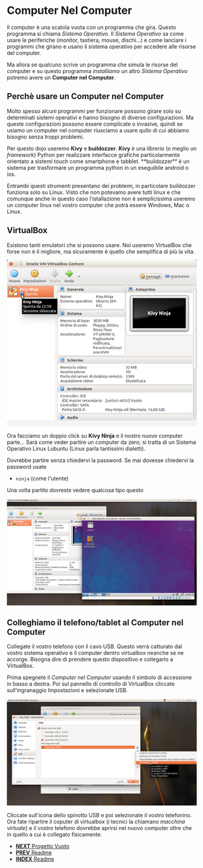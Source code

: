 # Computer Nel Computer

Il computer è una scatola vuota con un programma che gira. Questo programma si chiama *Sistema Operativo*. Il 
*Sistema Operativo* sa come usare le periferiche (monitor, tastiera, mouse, dischi...) e come lanciare i programmi
che girano e usano il sistema operativo per accedere alle risorse del computer.

Ma allora se qualcuno scrive un programma che simula le risorse del computer e su questo programma *installiamo*
un altro *Sistema Operativo* potremo avere un **Computer nel Computer**.

## Perchè usare un Computer nel Computer

Molto spesso alcuni programmi per funzionare possono girare solo su determinati sistemi operativi e hanno bisogno di
diverse configurazioni. Ma queste configurazioni possono essere complicate o invasive, quindi se usiamo un computer 
nel computer riusciamo a usare qullo di cui abbiamo bisogno senza troppi problemi.

Per questo dojo useremo **Kivy** e **buildozzer**. **Kivy** è una *libreria* (o meglio un *framework*) Python per 
realizzare interfacce grafiche particolarmente orientato a sistemi touch come smartphone e tabblet. **buildozzer°°
è un sistema per trasformare un programma python in un eseguibile android o ios.

Entrambi questi strumenti presentano dei problemi, in particolare buildozzer funziona solo su Linux. Visto che non 
potevamo avere tutti linux e che comunque anche in questo caso l'istallazione non è semplicissima useremo un
computer linux nel vostro computer che potrà essere Windows, Mac o Linux.

## VirtualBox

Esistono tanti emulatori che si possono usare. Noi useremo VirtualBox che forse non è il migliore, ma sicuramente è 
quello che semplifica di più la vita.

![VirtualBox](vbox_welcome.png)

Ora facciamo un doppio click su **Kivy Ninja** e il nostro nuovo computer parte... Sarà come veder partire un computer 
da zero; si tratta di un Sistema Operativo Linux Lubuntu (Linux parla tantissimi dialetti).

Dovrebbe partire senza chiedervi la password. Se mai dovesse chiedervi la password usate

* `ninja` (come l'utente)

Una volta partito dovreste vedere qualcosa tipo questo 

![VirtualBox Running](computer_nel_computer.png)

## Colleghiamo il telefono/tablet al Computer nel Computer

Collegate il vostro telefono con il cavo USB. Questo verrà catturato dal vostro sistema operativo e il computer dentro
virtualbox neanche se ne accorge. Bisogna dire di prendere questo dispositivo e collegarlo a VirtualBox.

Prima spegnete il *Computer nel Computer* usando il simbolo di accessione in basso a destra. Poi sul pannello di 
controllo di VirtualBox cliccate sull'ingranaggio Impostazioni e selezionate USB.

![VirtualBox USB](aggiungi_usb.png)

Cliccate sull'icona dello spinotto USB e poi selezionate il vostro telefonino. Ora fate ripartire il coputer di 
virtualbox (i tecnici la chiamano *macchina virtuale*) e il vostro telefono dovrebbe aprirsi nel nuovo computer oltre
che in quello a cui è collegato fisicamente.

* [**NEXT** Progetto Vuoto](progetto_vuoto.md)
* [**PREV** Readme](Readme.md)
* [**INDEX** Readme](Readme.md)
